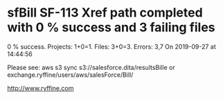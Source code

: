 # sfBill SF-113 Xref path completed with 0 % success and 3 failing files

0 % success. Projects: 1+0=1.  Files: 3+0=3. Errors: 3,7  On 2019-09-27 at 14:44:56



Please see: aws s3 sync s3://salesforce.dita/resultsBille or exchange.ryffine/users/aws/salesForce/Bill/

http://www.ryffine.com
